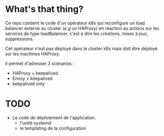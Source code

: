 # What's that thing?

Ce repo contient le code d'un opérateur k8s qui reconfigure un load balancer
externe au cluster (*e.g* un HAProxy) en réaction au actions sur les services
de type loadBalancer, c'est à dire les créations, mises à jour, suppressions.

Cet opérateur n'est pas déployé dans le cluster k8s mais doit être déployé sur
les machines HAProxy.

Il permet d'adresser 3 scénarios :
  - HAProxy + keepalived
  - Envoy + keepalived
  - keepalived only

# TODO

- Le code de déploiement de l'application.
  - l'unité systemd
  - le templating de la configuration
